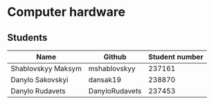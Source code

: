 # Computer hardware

## Students

|Name|Github|Student number|
|---|---|---|
|Shablovskyy Maksym|mshablovskyy|237161|
|Danylo Sakovskyi|dansak19|238870|
|Danylo Rudavets|DanyloRudavets|237453|
